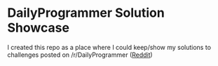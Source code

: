DailyProgrammer Solution Showcase
=================================

I created this repo as a place where I could keep/show my solutions to challenges posted on /r/DailyProgrammer ([Reddit](http://www.reddit.com/r/DailyProgrammer))